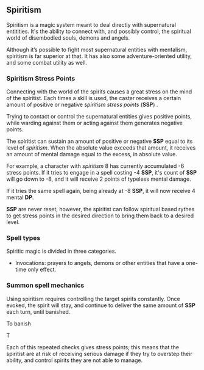## Spiritism

Spiritism is a magic system meant to deal directly with
supernatural entitities. It's the ability to connect with, 
and possibly control, the spiritual world of disembodied
souls, demons and angels.

Although it’s possible to fight most supernatural
entities with mentalism, spiritism is far superior at that. It has also some
adventure-oriented utility, and some combat utility as well.
 
### Spiritism Stress Points 
 
Connecting with the world of the spirits causes a great stress on the mind of
the spiritist. Each times a skill is used, the caster receives a certain amount
of positive or negative _spiritism stress points_ (**SSP**) . 

Trying to contact or control the supernatural entities gives positive points, 
while warding against them or acting against them generates negative points.

The spiritist can sustain an amount of positive or negative **SSP** equal to 
its level of _spiritism_. When the absolute value exceeds that amount, it receives
an amount of mental damage equal to the excess, in absolute value.

For example, a character with _spiritism_ 8 has currently accumulated -6 stress points. 
If it tries to engage in a spell costing -4 **SSP**, it's count of **SSP** will go 
down to -8, and it will receive 2 points of typeless mental damage. 

If it tries the same spell again, being already at -8 **SSP**, it will now receive 4
mental **DP**.

**SSP** are never reset; however, the spiritist can follow spiritual based rythes to get 
stress points in the desired direction to bring them back to a desired level.

### Spell types

Spiritic magic is divided in three categories.

* Invocations: prayers to angels, demons or other entities that have a one-time only
effect.

### Summon spell mechanics

Using spiritism requires controlling the target spirits constantly. Once evoked,
the spirit will stay, and continue to deliver the same amount of **SSP** each turn,
until banished. 

To banish 

T

Each of this
repeated checks gives stress points; this means that the spiritist are at risk
of receiving serious damage if they try to overstep their ability, and control
spirits they are not able to manage.
